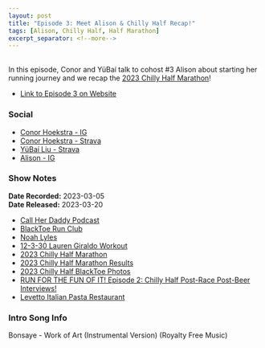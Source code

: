 ```yaml
---
layout: post
title: "Episode 3: Meet Alison & Chilly Half Recap!"
tags: [Alison, Chilly Half, Half Marathon]
excerpt_separator: <!--more-->
---
```


<div id="buzzsprout-player-12480943"></div><script src="https://www.buzzsprout.com/2138032/12480943-episode-3-meet-alison-chilly-half-recap.js?container_id=buzzsprout-player-12480943&player=small" type="text/javascript" charset="utf-8"></script>

<br>In this episode, Conor and YüBaí talk to cohost #3 Alison about starting her running journey and we recap the [2023 Chilly Half Marathon](https://raceroster.com/events/2023/56685/2023-chilly-half-marathon)!
 
<!--more-->

* [Link to Episode 3 on Website](https://runforthefunofit.com/2023/03/20/Episode-3.html)

### Social
 
* [Conor Hoekstra - IG](https://www.instagram.com/conorhoekstra/)
* [Conor Hoekstra - Strava](https://www.strava.com/athletes/59373430)
* [YüBaí Liu - Strava](https://www.strava.com/athletes/102365031)
* [Alison - IG](https://www.instagram.com/alisonram_/)

### Show Notes
 
**Date Recorded:** 2023-03-05 <br>
**Date Released:** 2023-03-20

* [Call Her Daddy Podcast](https://open.spotify.com/show/7bnjJ7Va1nM07Um4Od55dW)
* [BlackToe Run Club](https://www.instagram.com/blacktoerunning)
* [Noah Lyles](https://en.wikipedia.org/wiki/Noah_Lyles)
* [12-3-30 Lauren Giraldo Workout](https://www.womanandhome.com/health-wellbeing/12-3-30-workout/)
* [2023 Chilly Half Marathon](https://raceroster.com/events/2023/56685/2023-chilly-half-marathon)
* [2023 Chilly Half Marathon Results](https://results.raceroster.com/v2/en-US/results/t6eecgh7bs7ayp3y/results?subEvent=159834)
* [2023 Chilly Half BlackToe Photos](https://miproductions.pixieset.com/chillyhalfmarathon/)
* [RUN FOR THE FUN OF IT! Episode 2: Chilly Half Post-Race Post-Beer Interviews!](https://runforthefunofit.com/2023/03/06/Episode-2.html)
* [Levetto Italian Pasta Restaurant](https://www.levetto.com/)

### Intro Song Info
 
Bonsaye - Work of Art (Instrumental Version) (Royalty Free Music)
